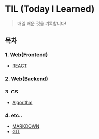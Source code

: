 # TIL (Today I Learned)

> 매일 배운 것을 기록합니다!



## 목차



### 1. Web(Frontend)

- [REACT](./react)



### 2. Web(Backend)



### 3. CS

- [Algorithm](./algorithm)



### 4. etc..

- [MARKDOWN](./markdown.md)
- [GIT](./git)

